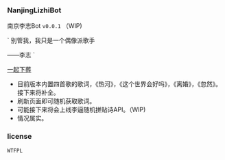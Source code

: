 ### NanjingLizhiBot

南京李志Bot `v0.0.1` （WIP)

`
别管我，我只是一个偶像派歌手

——李志
`

[一起下葬](https://df7c5117.github.io/NanjingLizhiAPI/)

- 目前版本内置四首歌的歌词，《热河》，《这个世界会好吗》，《离婚》，《忽然》。接下来将补全。
- 刷新页面即可随机获取歌词。
- 可能接下来将会上线李逼随机拼贴诗API。（WIP)
- 情况属实。

### license

`WTFPL`